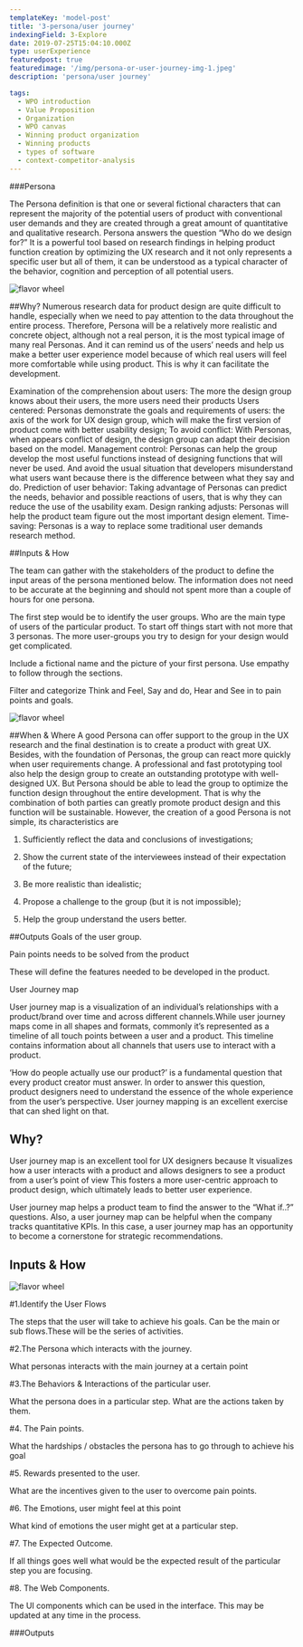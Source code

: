 ```yaml
---
templateKey: 'model-post'
title: '3-persona/user journey'
indexingField: 3-Explore
date: 2019-07-25T15:04:10.000Z
type: userExperience
featuredpost: true
featuredimage: '/img/persona-or-user-journey-img-1.jpeg'
description: 'persona/user journey'

tags:
  - WPO introduction
  - Value Proposition
  - Organization
  - WPO canvas
  - Winning product organization
  - Winning products
  - types of software
  - context-competitor-analysis
---
```


###Persona

The Persona definition is that one or several fictional characters that can represent the majority of the potential users of product with conventional user demands and they are created through a great amount of quantitative and qualitative research. Persona answers the question “Who do we design for?” It is a powerful tool based on research findings in helping product function creation by optimizing the UX research and it not only represents a specific user but all of them, it can be understood as a typical character of the behavior, cognition and perception of all potential users.

![flavor wheel](/img/persona-or-user-journey-img-1.jpeg)





##Why?
Numerous research data for product design are quite difficult to handle, especially when we need to pay attention to the data throughout the entire process. Therefore, Persona will be a relatively more realistic and concrete object, although not a real person, it is the most typical image of many real Personas. And it can remind us of the users’ needs and help us make a better user experience model because of which real users will feel more comfortable while using product. This is why it can facilitate the development.



Examination of the comprehension about users: The more the design group knows about their users, the more users need their products
Users centered: Personas demonstrate the goals and requirements of users: the axis of the work for UX design group, which will make the first version of product come with better usability design;
To avoid conflict: With Personas, when appears conflict of design, the design group can adapt their decision based on the model.
Management control: Personas can help the group develop the most useful functions instead of designing functions that will never be used. And avoid the usual situation that developers misunderstand what users want because there is the difference between what they say and do.
Prediction of user behavior: Taking advantage of Personas can predict the needs, behavior and possible reactions of users, that is why they can reduce the use of the usability exam.
Design ranking adjusts: Personas will help the product team figure out the most important design element.
Time-saving: Personas is a way to replace some traditional user demands research method.


##Inputs & How


The team can gather with the stakeholders of the product to define the input areas of the persona mentioned below. The information does not need to be accurate at the beginning and should not spent more than a couple of hours for one persona.



The first step would be to identify the user groups. Who are the main type of users of the particular product. To start off things start with not more that 3 personas. The more user-groups you try to design for your design would get complicated.



Include a fictional name and the picture of your first persona. Use empathy to follow through the sections.



Filter and categorize Think and Feel, Say and do, Hear and See in to pain points and goals.

![flavor wheel](/img/persona-or-user-journey-img-2.jpeg)





##When & Where
A good Persona can offer support to the group in the UX research and the final destination is to create a product with great UX. Besides, with the foundation of Personas, the group can react more quickly when user requirements change. A professional and fast prototyping tool also help the design group to create an outstanding prototype with well-designed UX. But Persona should be able to lead the group to optimize the function design throughout the entire development. That is why the combination of both parties can greatly promote product design and this function will be sustainable. However, the creation of a good Persona is not simple, its characteristics are



1. Sufficiently reflect the data and conclusions of investigations;

2. Show the current state of the interviewees instead of their expectation of the future;

3. Be more realistic than idealistic;

4. Propose a challenge to the group (but it is not impossible);

5. Help the group understand the users better.



##Outputs
Goals of the user group.

Pain points needs to be solved from the product

These will define the features needed to be developed in the product.



User Journey map


User journey map is a visualization of an individual’s relationships with a product/brand over time and across different channels.While user journey maps come in all shapes and formats, commonly it’s represented as a timeline of all touch points between a user and a product. This timeline contains information about all channels that users use to interact with a product.



‘How do people actually use our product?’ is a fundamental question that every product creator must answer. In order to answer this question, product designers need to understand the essence of the whole experience from the user’s perspective. User journey mapping is an excellent exercise that can shed light on that.



## Why?
User journey map is an excellent tool for UX designers because It visualizes how a user interacts with a product and allows designers to see a product from a user’s point of view This fosters a more user-centric approach to product design, which ultimately leads to better user experience.

User journey map helps a product team to find the answer to the “What if..?” questions. Also, a user journey map can be helpful when the company tracks quantitative KPIs. In this case, a user journey map has an opportunity to become a cornerstone for strategic recommendations.



## Inputs & How

![flavor wheel](/img/persona-or-user-journey-img-3.jpeg)







#1.Identify the User Flows

The steps that the user will take to achieve his goals. Can be the main or sub flows.These will be the series of activities. 



#2.The Persona which interacts with the journey.

What personas interacts with the main journey at a certain point



#3.The Behaviors & Interactions of the particular user.

What the persona does in a particular step. What are the actions taken by them. 



#4. The Pain points.

What the hardships / obstacles the persona has to go through to achieve his goal 



#5. Rewards presented to the user.

What are the incentives given to the user to overcome pain points. 



#6. The Emotions, user might feel at this point

What kind of emotions the user might get at a particular step. 



#7. The Expected Outcome.

If all things goes well what would be the expected result of the particular step you are focusing. 



#8. The Web Components.

The UI components which can be used in the interface. This may be updated at any time in the process.



###Outputs